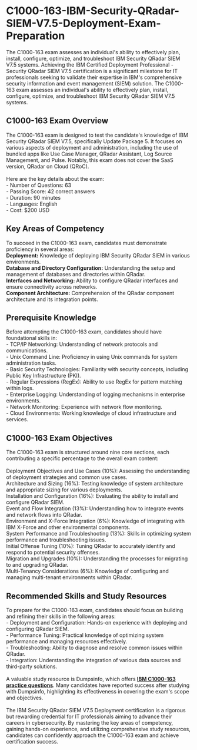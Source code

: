 # C1000-163-IBM-Security-QRadar-SIEM-V7.5-Deployment-Exam-Preparation
The C1000-163 exam assesses an individual's ability to effectively plan, install, configure, optimize, and troubleshoot IBM Security QRadar SIEM V7.5 systems. 
Achieving the IBM Certified Deployment Professional - Security QRadar SIEM V7.5 certification is a significant milestone for IT professionals seeking to validate their expertise in IBM's comprehensive security information and event management (SIEM) solution. The C1000-163 exam assesses an individual's ability to effectively plan, install, configure, optimize, and troubleshoot IBM Security QRadar SIEM V7.5 systems.&nbsp;<br />
<h2>
	C1000-163 Exam Overview
</h2>
The C1000-163 exam is designed to test the candidate's knowledge of IBM Security QRadar SIEM V7.5, specifically Update Package 5. It focuses on various aspects of deployment and administration, including the use of bundled apps like Use Case Manager, QRadar Assistant, Log Source Management, and Pulse. Notably, this exam does not cover the SaaS version, QRadar on Cloud (QRoC).<br />
<br />
Here are the key details about the exam:<br />
- Number of Questions: 63<br />
- Passing Score: 42 correct answers<br />
- Duration: 90 minutes<br />
- Languages: English<br />
- Cost: $200 USD<br />
<h2>
	Key Areas of Competency
</h2>
To succeed in the C1000-163 exam, candidates must demonstrate proficiency in several areas:<br />
<strong>Deployment:</strong> Knowledge of deploying IBM Security QRadar SIEM in various environments.<br />
<strong>Database and Directory Configuration:</strong> Understanding the setup and management of databases and directories within QRadar.<br />
<strong>Interfaces and Networking: </strong>Ability to configure QRadar interfaces and ensure connectivity across networks.<br />
<strong>Component Architecture:</strong> Comprehension of the QRadar component architecture and its integration points.<br />
<h2>
	Prerequisite Knowledge
</h2>
Before attempting the C1000-163 exam, candidates should have foundational skills in:<br />
- TCP/IP Networking: Understanding of network protocols and communications.<br />
- Unix Command Line: Proficiency in using Unix commands for system administration tasks.<br />
- Basic Security Technologies: Familiarity with security concepts, including Public Key Infrastructure (PKI).<br />
- Regular Expressions (RegEx): Ability to use RegEx for pattern matching within logs.<br />
- Enterprise Logging: Understanding of logging mechanisms in enterprise environments.<br />
- Network Monitoring: Experience with network flow monitoring.<br />
- Cloud Environments: Working knowledge of cloud infrastructure and services.<br />
<h2>
	C1000-163 Exam Objectives
</h2>
The C1000-163 exam is structured around nine core sections, each contributing a specific percentage to the overall exam content:<br />
<br />
Deployment Objectives and Use Cases (10%): Assessing the understanding of deployment strategies and common use cases.<br />
Architecture and Sizing (16%): Testing knowledge of system architecture and appropriate sizing for various deployments.<br />
Installation and Configuration (16%): Evaluating the ability to install and configure QRadar SIEM.<br />
Event and Flow Integration (13%): Understanding how to integrate events and network flows into QRadar.<br />
Environment and X-Force Integration (6%): Knowledge of integrating with IBM X-Force and other environmental components.<br />
System Performance and Troubleshooting (13%): Skills in optimizing system performance and troubleshooting issues.<br />
Initial Offense Tuning (10%): Tuning QRadar to accurately identify and respond to potential security offenses.<br />
Migration and Upgrades (10%): Understanding the processes for migrating to and upgrading QRadar.<br />
Multi-Tenancy Considerations (6%): Knowledge of configuring and managing multi-tenant environments within QRadar.<br />
<h2>
	Recommended Skills and Study Resources
</h2>
To prepare for the C1000-163 exam, candidates should focus on building and refining their skills in the following areas:<br />
- Deployment and Configuration: Hands-on experience with deploying and configuring QRadar SIEM.<br />
- Performance Tuning: Practical knowledge of optimizing system performance and managing resources effectively.<br />
- Troubleshooting: Ability to diagnose and resolve common issues within QRadar.<br />
- Integration: Understanding the integration of various data sources and third-party solutions.<br />
<br />
A valuable study resource is Dumpsinfo, which offers <strong><a href="https://www.dumpsinfo.com/exam/c1000-163/" target="_blank">IBM C1000-163 practice questions</a></strong>. Many candidates have reported success after studying with Dumpsinfo, highlighting its effectiveness in covering the exam's scope and objectives.<br />
<br />
The IBM Security QRadar SIEM V7.5 Deployment certification is a rigorous but rewarding credential for IT professionals aiming to advance their careers in cybersecurity. By mastering the key areas of competency, gaining hands-on experience, and utilizing comprehensive study resources, candidates can confidently approach the C1000-163 exam and achieve certification success.<br />
